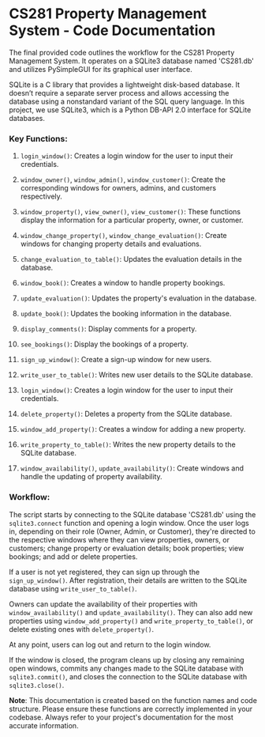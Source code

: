 # CS281 Property Management System - Code Documentation

The final provided code outlines the workflow for the CS281 Property Management System. It operates on a SQLite3 database named 'CS281.db' and utilizes PySimpleGUI for its graphical user interface.

SQLite is a C library that provides a lightweight disk-based database. It doesn’t require a separate server process and allows accessing the database using a nonstandard variant of the SQL query language. In this project, we use SQLite3, which is a Python DB-API 2.0 interface for SQLite databases.

### Key Functions:

1. `login_window()`: Creates a login window for the user to input their credentials.

2. `window_owner()`, `window_admin()`, `window_customer()`: Create the corresponding windows for owners, admins, and customers respectively.

3. `window_property()`, `view_owner()`, `view_customer()`: These functions display the information for a particular property, owner, or customer.

4. `window_change_property()`, `window_change_evaluation()`: Create windows for changing property details and evaluations.

5. `change_evaluation_to_table()`: Updates the evaluation details in the database.

6. `window_book()`: Creates a window to handle property bookings.

7. `update_evaluation()`: Updates the property's evaluation in the database.

8. `update_book()`: Updates the booking information in the database.

9. `display_comments()`: Display comments for a property.

10. `see_bookings()`: Display the bookings of a property.

11. `sign_up_window()`: Create a sign-up window for new users.

12. `write_user_to_table()`: Writes new user details to the SQLite database.

13. `login_window()`: Creates a login window for the user to input their credentials.

14. `delete_property()`: Deletes a property from the SQLite database.

15. `window_add_property()`: Creates a window for adding a new property.

16. `write_property_to_table()`: Writes the new property details to the SQLite database.

17. `window_availability()`, `update_availability()`: Create windows and handle the updating of property availability.

### Workflow:

The script starts by connecting to the SQLite database 'CS281.db' using the `sqlite3.connect` function and opening a login window. Once the user logs in, depending on their role (Owner, Admin, or Customer), they're directed to the respective windows where they can view properties, owners, or customers; change property or evaluation details; book properties; view bookings; and add or delete properties.

If a user is not yet registered, they can sign up through the `sign_up_window()`. After registration, their details are written to the SQLite database using `write_user_to_table()`.

Owners can update the availability of their properties with `window_availability()` and `update_availability()`. They can also add new properties using `window_add_property()` and `write_property_to_table()`, or delete existing ones with `delete_property()`.

At any point, users can log out and return to the login window.

If the window is closed, the program cleans up by closing any remaining open windows, commits any changes made to the SQLite database with `sqlite3.commit()`, and closes the connection to the SQLite database with `sqlite3.close()`.

**Note**: This documentation is created based on the function names and code structure. Please ensure these functions are correctly implemented in your codebase. Always refer to your project's documentation for the most accurate information.
